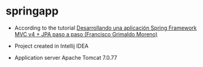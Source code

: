 # springapp


* According to the tutorial [Desarrollando una aplicación Spring Framework MVC v4 + JPA paso a paso (Francisco Grimaldo Moreno)](http://www.uv.es/grimo/teaching/SpringMVCv4PasoAPaso/index.html)

* Project created in Intellij IDEA

* Application server Apache Tomcat 7.0.77
